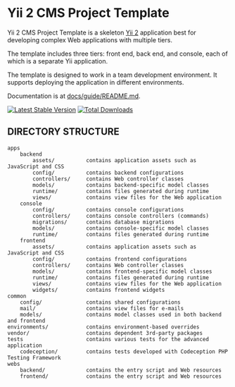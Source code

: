 Yii 2 CMS Project Template
===============================

Yii 2 CMS Project Template is a skeleton [Yii 2](http://www.yiiframework.com/) application best for
developing complex Web applications with multiple tiers.

The template includes three tiers: front end, back end, and console, each of which
is a separate Yii application.

The template is designed to work in a team development environment. It supports
deploying the application in different environments.

Documentation is at [docs/guide/README.md](docs/guide/README.md).

[![Latest Stable Version](https://poser.pugx.org/jonneyless/yii2-app-cms/v/stable.png)](https://packagist.org/packages/jonneyless/yii2-app-cms)
[![Total Downloads](https://poser.pugx.org/jonneyless/yii2-app-cms/downloads.png)](https://packagist.org/packages/jonneyless/yii2-app-cms)

DIRECTORY STRUCTURE
-------------------

```
apps
    backend
        assets/          contains application assets such as JavaScript and CSS
        config/          contains backend configurations
        controllers/     contains Web controller classes
        models/          contains backend-specific model classes
        runtime/         contains files generated during runtime
        views/           contains view files for the Web application
    console
        config/          contains console configurations
        controllers/     contains console controllers (commands)
        migrations/      contains database migrations
        models/          contains console-specific model classes
        runtime/         contains files generated during runtime
    frontend
        assets/          contains application assets such as JavaScript and CSS
        config/          contains frontend configurations
        controllers/     contains Web controller classes
        models/          contains frontend-specific model classes
        runtime/         contains files generated during runtime
        views/           contains view files for the Web application
        widgets/         contains frontend widgets
common
    config/              contains shared configurations
    mail/                contains view files for e-mails
    models/              contains model classes used in both backend and frontend
environments/            contains environment-based overrides
vendor/                  contains dependent 3rd-party packages
tests                    contains various tests for the advanced application
    codeception/         contains tests developed with Codeception PHP Testing Framework
webs
    backend/             contains the entry script and Web resources
    frontend/            contains the entry script and Web resources
```
